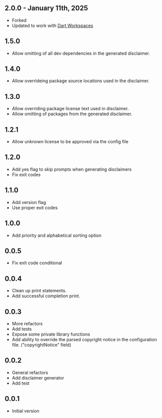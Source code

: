 ## 2.0.0 - January 11th, 2025

* Forked
* Updated to work with [Dart Workspaces](https://dart.dev/tools/pub/workspaces)

## 1.5.0

* Allow omitting of all dev dependencies in the generated disclaimer.

## 1.4.0

* Allow overrideing package source locations used in the disclaimer.

## 1.3.0

* Allow overriding package license text used in disclaimer.
* Allow omitting of packages from the generated disclaimer.

## 1.2.1

* Allow unknown license to be approved via the config file

## 1.2.0

* Add yes flag to skip prompts when generating disclaimers
* Fix exit codes

## 1.1.0

* Add version flag
* Use proper exit codes

## 1.0.0

* Add priority and alphabetical sorting option

## 0.0.5

* Fix exit code conditional

## 0.0.4

* Clean up print statements.
* Add successful completion print.
## 0.0.3

* More refactors
* Add tests
* Expose some private library functions
* Add ability to override the parsed copyright notice in the configuration file. ("copyrightNotice" field)

## 0.0.2

* General refactors
* Add disclaimer generator
* Add test

## 0.0.1

* Initial version
